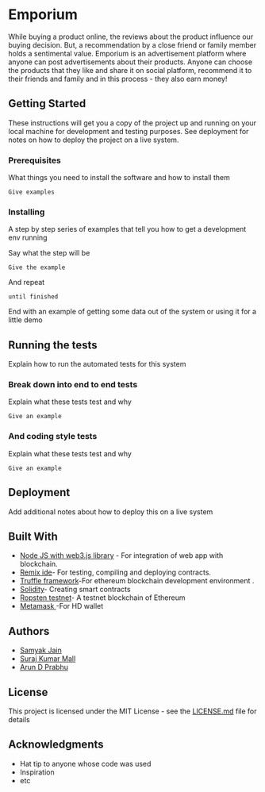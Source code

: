 # Emporium

While buying a product online, the reviews about the product influence our buying decision. But, a recommendation by a close friend or family member holds a sentimental value. Emporium is an advertisement platform where anyone can post advertisements about their products. Anyone can choose the products that they like and share it on social platform, recommend it to their friends and family and in this process - they also earn  money!

## Getting Started

These instructions will get you a copy of the project up and running on your local machine for development and testing purposes. See deployment for notes on how to deploy the project on a live system.

### Prerequisites

What things you need to install the software and how to install them

```
Give examples
```

### Installing

A step by step series of examples that tell you how to get a development env running

Say what the step will be

```
Give the example
```

And repeat

```
until finished
```

End with an example of getting some data out of the system or using it for a little demo

## Running the tests

Explain how to run the automated tests for this system

### Break down into end to end tests

Explain what these tests test and why

```
Give an example
```

### And coding style tests

Explain what these tests test and why

```
Give an example
```

## Deployment

Add additional notes about how to deploy this on a live system

## Built With

* [Node JS with web3.js library](https://web3js.readthedocs.io/en/1.0/getting-started.html) - For integration of web app with blockchain.
* [Remix ide](https://remix.ethereum.org)- For testing, compiling and deploying contracts.
* [Truffle framework](https://truffleframework.com/)-For ethereum blockchain development environment .
* [Solidity](http://solidity.readthedocs.io/en/v0.4.24/)- Creating smart contracts
* [Ropsten testnet](https://ropsten.etherscan.io/)- A testnet  blockchain of Ethereum
* [Metamask ](https://metamask.io/) -For HD wallet

## Authors

* [Samyak Jain](https://github.com/samyak-sopho)
* [Suraj Kumar Mall](https://github.com/surajmall)
* [Arun D Prabhu](https://github.com/adp01)

## License

This project is licensed under the MIT License - see the [LICENSE.md](LICENSE.md) file for details

## Acknowledgments

* Hat tip to anyone whose code was used
* Inspiration
* etc